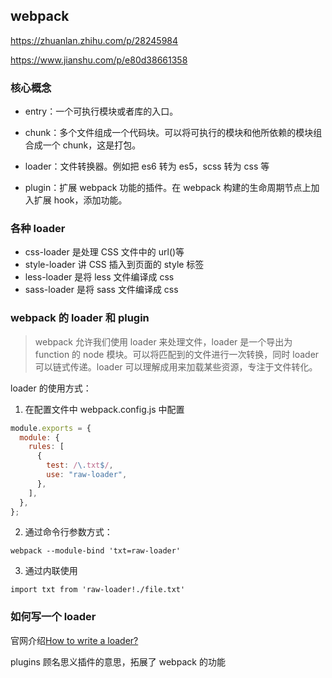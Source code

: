 ## webpack

https://zhuanlan.zhihu.com/p/28245984

https://www.jianshu.com/p/e80d38661358

### 核心概念

- entry：一个可执行模块或者库的入口。

- chunk：多个文件组成一个代码块。可以将可执行的模块和他所依赖的模块组合成一个 chunk，这是打包。

- loader：文件转换器。例如把 es6 转为 es5，scss 转为 css 等

- plugin：扩展 webpack 功能的插件。在 webpack 构建的生命周期节点上加入扩展 hook，添加功能。

### 各种 loader

- css-loader 是处理 CSS 文件中的 url()等
- style-loader 讲 CSS 插入到页面的 style 标签
- less-loader 是将 less 文件编译成 css
- sass-loader 是将 sass 文件编译成 css

### webpack 的 loader 和 plugin

> webpack 允许我们使用 loader 来处理文件，loader 是一个导出为 function 的 node 模块。可以将匹配到的文件进行一次转换，同时 loader 可以链式传递。loader 可以理解成用来加载某些资源，专注于文件转化。

loader 的使用方式：

1. 在配置文件中 webpack.config.js 中配置

```js
module.exports = {
  module: {
    rules: [
      {
        test: /\.txt$/,
        use: "raw-loader",
      },
    ],
  },
};
```

2. 通过命令行参数方式：

```
webpack --module-bind 'txt=raw-loader'

```

3. 通过内联使用

```
import txt from 'raw-loader!./file.txt'
```

### 如何写一个 loader

官网介绍[How to write a loader?](https://webpack.js.org/contribute/writing-a-loader/)

plugins 顾名思义插件的意思，拓展了 webpack 的功能

